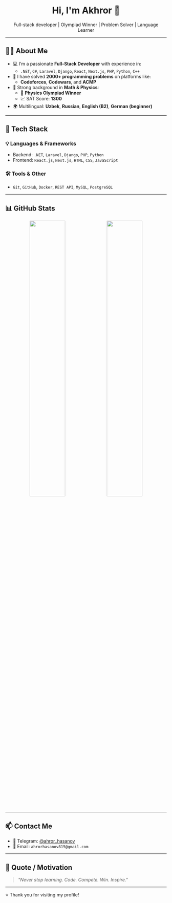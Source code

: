 <h1 align="center">Hi, I'm Akhror 👋</h1>

<p align="center">
  Full-stack developer | Olympiad Winner | Problem Solver | Language Learner
</p>

---

## 👨‍💻 About Me

- 💻 I’m a passionate **Full-Stack Developer** with experience in:
  - `.NET`, `C#`, `Laravel`, `Django`, `React`, `Next.js`, `PHP`, `Python`, `C++`
- 🚀 I have solved **2000+ programming problems** on platforms like:
  - **Codeforces**, **Codewars**, and **ACMP**
- 🧠 Strong background in **Math & Physics**:
  - 🥇 **Physics Olympiad Winner**
  - 📈 SAT Score: **1300**
- 🌍 Multilingual: **Uzbek**, **Russian**, **English (B2)**, **German (beginner)**

---

## 🚀 Tech Stack

### 💡 Languages & Frameworks
- Backend: `.NET`, `Laravel`, `Django`, `PHP`, `Python`
- Frontend: `React.js`, `Next.js`, `HTML`, `CSS`, `JavaScript`

### 🛠️ Tools & Other
- `Git`, `GitHub`, `Docker`, `REST API`, `MySQL`, `PostgreSQL`

---

## 📊 GitHub Stats

<p align="center">
  <img src="https://github-readme-stats.vercel.app/api?username=AkhrorKhasanov&show_icons=true&theme=radical" width="47%">
  <img src="https://github-readme-streak-stats.herokuapp.com?user=AkhrorKhasanov&theme=radical&date_format=M%20j%5B%2C%20Y%5D" width="47%">
</p>

---

## 📫 Contact Me

- 📱 Telegram: [@ahror_hasanov](https://t.me/ahror_hasanov)
- 📧 Email: `ahrorhasanov815@gmail.com` 

---

## 💬 Quote / Motivation

> *"Never stop learning. Code. Compete. Win. Inspire."*

---

⭐️ Thank you for visiting my profile!
